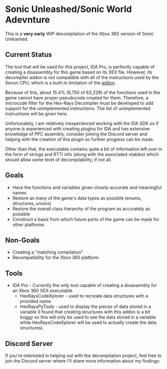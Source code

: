 # Sonic Unleashed/Sonic World Adevnture
This is a **very early** WIP decompilation of the Xbox 360 version of Sonic Unleashed.

## Current Status
The tool that will be used for this project, IDA Pro, is perfectly capable of creating a disassembly for this game based on its XEX file. However, its decompiler addon is not compatible with all of the instructions used by the Xenon CPU, which is a built-in limitation of the [addon](https://hex-rays.com/products/decompiler/manual/limit.shtml). 

Because of this, about 15.4% (9,750 of 63,229) of the functions used in the game cannot have proper pseudocode created for them. Therefore, a microcode filter for the Hex-Rays Decompiler must be developed to add support for the unimplemented instructions. The list of unimplemented instructions will be given here.

Unfortunately, I am relatively inexperienced working with the IDA SDK so if anyone is experienced with creating plugins for IDA and has extensive knowledge of PPC assembly, consider joining the Discord server and helping with the creation of this plugin so further progress can be made.

Other than that, the executable contains quite a bit of information left over in the form of strings and RTTI info (along with the associated vtables) which should allow some level of decompilability, if not all.


## Goals
* Have the functions and variables given closely-accurate and meaningful names
* Restore as many of the game's data types as possible (enums, structures, unions)
* Restore the overall class hierarchy of the program as accurately as possible
* Construct a basis from which future ports of the game can be made for other platforms


## Non-Goals
* Creating a "matching compilation"
* Recompatibility for the Xbox 360 platform


## Tools
* IDA Pro - Currently the only tool capable of creating a disassembly for an Xbox 360 XEX executable
  * HexRaysCodeXplorer - used to recreate data structures with a provided name
  * HexRaysPyTools - used to display the pieces of data stored in a variable (I found that creating structures with this addon is a bit buggy so this will only be used to see the data stored in a variable while HexRaysCodeXplorer will be used to actually create the data structures).


## Discord Server
If you're interested in helping out with the decompilation project, feel free to join the Discord server where I'll share more information about my findings:
